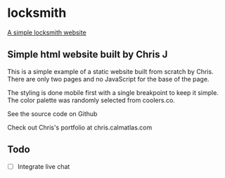 # locksmith
[A simple locksmith website](https://locksmith.calmatlas.com/)

## Simple html website built by Chris J
This is a simple example of a static website built from scratch by Chris. There are only two pages and no JavaScript for the base of the page.

The styling is done mobile first with a single breakpoint to keep it simple. The color palette was randomly selected from coolers.co.

See the source code on Github

Check out Chris's portfolio at chris.calmatlas.com

## Todo
- [ ] Integrate live chat
